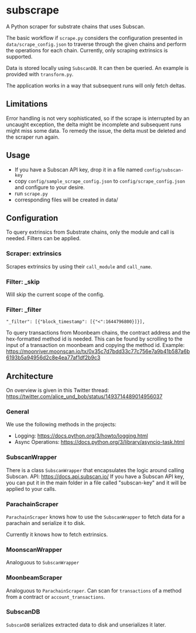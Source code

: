 # subscrape
A Python scraper for substrate chains that uses Subscan.


The basic workflow if `scrape.py` considers the configuration presented in `data/scrape_config.json`
to traverse through the given chains and perform the operations for each chain.
Currently, only scraping extrinsics is supported.

Data is stored locally using `SubscanDB`. It can then be queried. An example is provided with `transform.py`.

The application works in a way that subsequent runs will only fetch deltas.

## Limitations
Error handling is not very sophisticated, so if the scrape is interrupted by an uncaught exception,
the delta might be incomplete and subsequent runs might miss some data. To remedy the issue,
the delta must be deleted and the scraper run again.

## Usage
- If you have a Subscan API key, drop it in a file named `config/subscan-key`
- copy `config/sample_scrape_config.json` to `config/scrape_config.json` and configure to your desire.
- run `scrape.py`
- corresponding files will be created in data/

## Configuration

To query extrinsics from Substrate chains, only the module and call is needed. Filters can be applied.

### Scraper: extrinsics
Scrapes extrinsics by using their `call_module` and `call_name`.

### Filter: _skip
Will skip the current scope of the config.

### Filter: _filter
`"_filter": [{"block_timestamp": [{"<":1644796800}]}],`

To query transactions from Moonbeam chains, the contract address and the hex-formatted method id is needed. This can be found by scrolling to the input of a transaction on moonbeam and copying the method id. Example: https://moonriver.moonscan.io/tx/0x35c7d7bdd33c77c756e7a9b41b587a6b6193b5a94956d2c8e4ea77af1df2b9c3


## Architecture
On overview is given in this Twitter thread: https://twitter.com/alice_und_bob/status/1493714489014956037

### General
We use the following methods in the projects:
- Logging: https://docs.python.org/3/howto/logging.html
- Async Operations: https://docs.python.org/3/library/asyncio-task.html

### SubscanWrapper
There is a class `SubscanWrapper` that encapsulates the logic around calling Subscan.
API: https://docs.api.subscan.io/
If you have a Subscan API key, you can put it in the main folder in a file called "subscan-key" and it will be applied to your calls.

### ParachainScraper
`ParachainScraper` knows how to use the `SubscanWrapper` to fetch data for a parachain and serialize it to disk.

Currently it knows how to fetch extrinsics.

### MoonscanWrapper
Analoguous to `SubscanWrapper`

### MoonbeamScraper
Analoguous to `ParachainScraper`. Can scan for `transactions` of a method from a contract or `account_transactions`.

### SubscanDB
`SubscanDB` serializes extracted data to disk and unserializes it later.